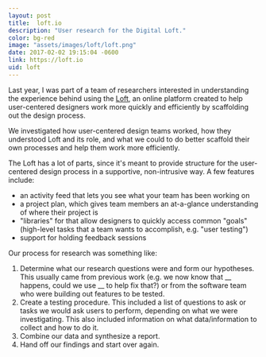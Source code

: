 ```yaml
---
layout: post
title:  loft.io
description: "User research for the Digital Loft."
color: bg-red
image: "assets/images/loft/loft.png"
date: 2017-02-02 19:15:04 -0600
link: https://loft.io
uid: loft
---
```

Last year, I was part of a team of researchers interested in understanding the experience behind using the [Loft](https://loft.io), an online platform created to help user-centered designers work more quickly and efficiently by scaffolding out the design process.

We investigated how user-centered design teams worked, how they understood Loft and its role, and what we could to do better scaffold their own processes and help them work more efficiently.

The Loft has a lot of parts, since it's meant to provide structure for the user-centered design process in a supportive, non-intrusive way. A few features include:

- an activity feed that lets you see what your team has been working on
- a project plan, which gives team members an at-a-glance understanding of where their project is
- "libraries" for that allow designers to quickly access common "goals" (high-level tasks that a team wants to accomplish, e.g. "user testing")
- support for holding feedback sessions

Our process for research was something like:

1. Determine what our research questions were and form our hypotheses. This usually came from previous work (e.g. we now know that __ happens, could we use __ to help fix that?) or from the software team who were building out features to be tested.
2. Create a testing procedure. This included a list of questions to ask or tasks we would ask users to perform, depending on what we were investigating. This also included information on what data/information to collect and how to do it.
3. Combine our data and synthesize a report.
4. Hand off our findings and start over again.
